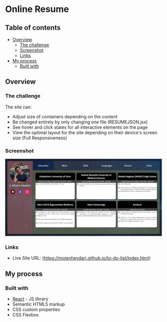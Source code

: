 # Online Resume

## Table of contents

- [Overview](#overview)
  - [The challenge](#the-challenge)
  - [Screenshot](#screenshot)
  - [Links](#links)
- [My process](#my-process)
  - [Built with](#built-with)

## Overview

### The challenge

The site can:

- Adjust size of containers depending on the content
- Be changed entirely by only changing one file (RESUMEJSON.jsx) 
- See hover and click states for all interactive elements on the page
- View the optimal layout for the site depending on their device's screen size (Full Responsiveness)

### Screenshot
![](./screenshot.jpg)

### Links

- Live Site URL: (https://moienheydari.github.io/to-do-list/index.html)

## My process

### Built with

- [React](https://reactjs.org/) - JS library
- Semantic HTML5 markup
- CSS custom properties
- CSS Flexbox
